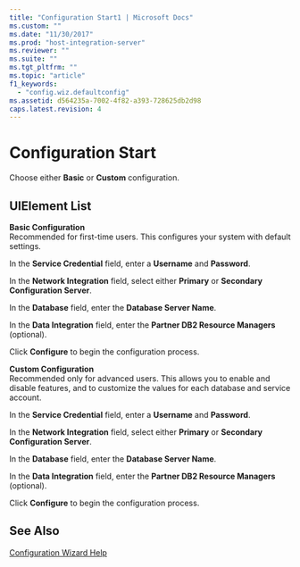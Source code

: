 ```yaml
---
title: "Configuration Start1 | Microsoft Docs"
ms.custom: ""
ms.date: "11/30/2017"
ms.prod: "host-integration-server"
ms.reviewer: ""
ms.suite: ""
ms.tgt_pltfrm: ""
ms.topic: "article"
f1_keywords: 
  - "config.wiz.defaultconfig"
ms.assetid: d564235a-7002-4f82-a393-728625db2d98
caps.latest.revision: 4
---
```

# Configuration Start
Choose either **Basic** or **Custom** configuration.  
  
## UIElement List  
 **Basic Configuration**  
 Recommended for first-time users. This configures your system with default settings.  
  
 In the **Service Credential** field, enter a **Username** and **Password**.  
  
 In the **Network Integration** field, select either **Primary** or **Secondary Configuration Server**.  
  
 In the **Database** field, enter the **Database Server Name**.  
  
 In the **Data Integration** field, enter the **Partner DB2 Resource Managers** (optional).  
  
 Click **Configure** to begin the configuration process.  
  
 **Custom Configuration**  
 Recommended only for advanced users. This allows you to enable and disable features, and to customize the values for each database and service account.  
  
 In the **Service Credential** field, enter a **Username** and **Password**.  
  
 In the **Network Integration** field, select either **Primary** or **Secondary Configuration Server**.  
  
 In the **Database** field, enter the **Database Server Name**.  
  
 In the **Data Integration** field, enter the **Partner DB2 Resource Managers** (optional).  
  
 Click **Configure** to begin the configuration process.  
  
## See Also  
 [Configuration Wizard Help](../HIS2010/configuration-wizard-help1.md)